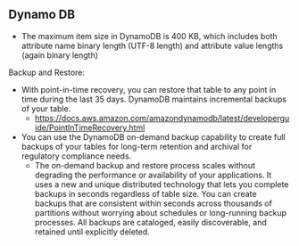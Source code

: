 ## Dynamo DB

- The maximum item size in DynamoDB is 400 KB, which includes both attribute name binary length (UTF-8 length) and attribute value lengths (again binary length)





Backup and Restore: 
- With point-in-time recovery, you can restore that table to any point in time during the last 35 days. DynamoDB maintains incremental backups of your table.
  - https://docs.aws.amazon.com/amazondynamodb/latest/developerguide/PointInTimeRecovery.html
- You can use the DynamoDB on-demand backup capability to create full backups of your tables for long-term retention and archival for regulatory compliance needs. 
  - The on-demand backup and restore process scales without degrading the performance or availability of your applications. It uses a new and unique distributed technology that lets you complete backups in seconds regardless of table size. You can create backups that are consistent within seconds across thousands of partitions without worrying about schedules or long-running backup processes. All backups are cataloged, easily discoverable, and retained until explicitly deleted.

